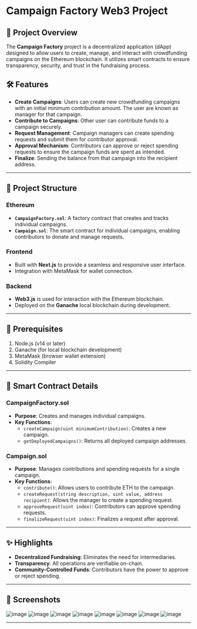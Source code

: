 # Campaign Factory Web3 Project

## 🚀 Project Overview  
The **Campaign Factory** project is a decentralized application (dApp) designed to allow users to create, manage, and interact with crowdfunding campaigns on the Ethereum blockchain. It utilizes smart contracts to ensure transparency, security, and trust in the fundraising process.  

## 🛠️ Features  
- **Create Campaigns**: Users can create new crowdfunding campaigns with an initial minimum contribution amount. The user are known as manager for that campaign.
- **Contribute to Campaigns**: Other user can contribute funds to a campaign securely.  
- **Request Management**: Campaign managers can create spending requests and submit them for contributor approval.  
- **Approval Mechanism**: Contributors can approve or reject spending requests to ensure the campaign funds are spent as intended.  
- **Finalize**: Sending the balance from that campaign into the recipient address.  

---

## 📂 Project Structure  

### Ethereum  
- **`CampaignFactory.sol`**: A factory contract that creates and tracks individual campaigns.  
- **`Campaign.sol`**: The smart contract for individual campaigns, enabling contributors to donate and manage requests.  

### Frontend  
- Built with **Next.js** to provide a seamless and responsive user interface.  
- Integration with MetaMask for wallet connection.  

### Backend  
- **Web3.js** is used for interaction with the Ethereum blockchain.  
- Deployed on the **Ganache** local blockchain during development.  

---

## 🧩 Prerequisites  
1. Node.js (v14 or later)  
2. Ganache (for local blockchain development)  
3. MetaMask (browser wallet extension)  
4. Solidity Compiler 

---


## 📜 Smart Contract Details  

### CampaignFactory.sol  
- **Purpose**: Creates and manages individual campaigns.  
- **Key Functions**:  
  - `createCampaign(uint minimumContribution)`: Creates a new campaign.  
  - `getDeployedCampaigns()`: Returns all deployed campaign addresses.  

### Campaign.sol  
- **Purpose**: Manages contributions and spending requests for a single campaign.  
- **Key Functions**:  
  - `contribute()`: Allows users to contribute ETH to the campaign.  
  - `createRequest(string description, uint value, address recipient)`: Allows the manager to create a spending request.  
  - `approveRequest(uint index)`: Contributors can approve spending requests.  
  - `finalizeRequest(uint index)`: Finalizes a request after approval.  

---

## ✨ Highlights  
- **Decentralized Fundraising**: Eliminates the need for intermediaries.  
- **Transparency**: All operations are verifiable on-chain.  
- **Community-Controlled Funds**: Contributors have the power to approve or reject spending.  

---


## 📸 Screenshots  
![image](https://github.com/user-attachments/assets/7d4a6ec6-af53-4837-8a10-8cdce54562a6)
![image](https://github.com/user-attachments/assets/12b715d0-1403-4626-beee-8b217e09441d)
![image](https://github.com/user-attachments/assets/1a3b0e57-cbe2-4304-9721-d0421862a5ac)
![image](https://github.com/user-attachments/assets/cc29df97-21b8-4b38-8626-e2f30ba005f3)
![image](https://github.com/user-attachments/assets/8f4247a9-87e9-4075-a894-42e96902ac60)
![image](https://github.com/user-attachments/assets/5b557572-6156-4f4b-b6bc-16a214aa877e)
![image](https://github.com/user-attachments/assets/b7c9ac2b-c7b9-4ba5-aed0-0a8458606a28)
![image](https://github.com/user-attachments/assets/05be6d0f-e88b-420c-a95a-c985afe62c93)


--- 

